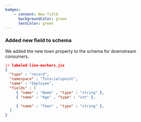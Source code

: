 ```yaml
---
badges:
    - content: New field
      backgroundColor: green
      textColor: green
---
```


### Added new field to schema

We added the new town property to the schema for downstream consumers. 

```json ins={"New: Added new Town property to schema:":9-10}
// labeled-line-markers.jsx
{
  "type" : "record",
  "namespace" : "Tutorialspoint",
  "name" : "Employee",
  "fields" : [
     { "name" : "Name" , "type" : "string" },
     { "name" : "Age" , "type" : "int" },

     { "name" : "Town" , "type" : "string" },
  ]
}
```
